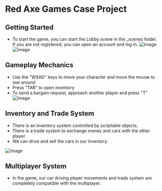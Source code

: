 # Red Axe Games Case Project



## Getting Started

* To start the game, you can start the Lobby scene in the _scenes folder. If you are not registered, you can open an account and log in.
![image](https://github.com/user-attachments/assets/b5eb4bdc-af19-4cce-91b9-fea763a1dbe5)
![image](https://github.com/user-attachments/assets/1bb1c0b6-bb3d-4b22-b190-a559183e8915)



## Gameplay Mechanics

* Use the "WSAD" keys to move your character and move the mouse to see around
* Press "TAB" to open inventory
* To send a bargain request, approach another player and press "T"
![image](https://github.com/user-attachments/assets/157ab822-f163-4427-ab2a-452e8601d84a)


## Inventory and Trade System
* There is an inventory system controlled by scriptable objects.
* There is a trade system to exchange money and cars with the other player.
* We can drive and sell the cars in our inventory.

![image](https://github.com/user-attachments/assets/30c0bdc1-064f-4278-bf35-67b7200ae112)



## Multiplayer System

* In the game, our car driving player movements and trade system are completely compatible with the multiplayer.
